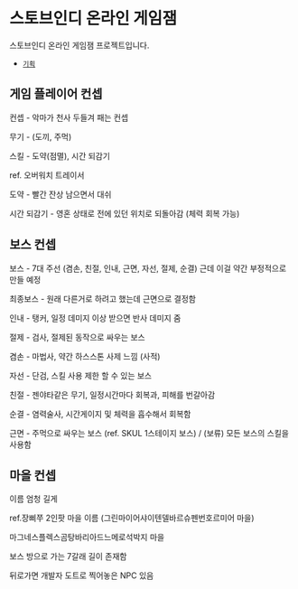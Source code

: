 # 스토브인디 온라인 게임잼

스토브인디 온라인 게임잼 프로젝트입니다.

- [`기획`](https://drive.google.com/file/d/1VcILnGfiy6NACBBQq_vQvc8obXJDf00O/view?usp=sharing)


## 게임 플레이어 컨셉

컨셉 - 악마가 천사 두들겨 패는 컨셉

무기 - (도끼, 주먹)

스킬 - 도약(점멸), 시간 되감기

ref. 오버워치 트레이서

도약 - 빨간 잔상 남으면서 대쉬

시간 되감기 - 영혼 상태로 전에 있던 위치로 되돌아감 (체력 회복 가능)


## 보스 컨셉

보스 - 7대 주선 (겸손, 친절, 인내, 근면, 자선, 절제, 순결) 근데 이걸 약간 부정적으로 만들 예정

최종보스 - 원래 다른거로 하려고 했는데 근면으로 결정함

인내 - 탱커, 일정 데미지 이상 받으면 반사 데미지 줌

절제 - 검사, 절제된 동작으로 싸우는 보스 

겸손 - 마법사, 약간 하스스톤 사제 느낌 (사적)

자선 - 단검, 스킬 사용 제한 할 수 있는 보스

친절 - 젠야타같은 무기, 일정시간마다 회복과, 피해를 번갈아감

순결 - 염력술사, 시간게이지 및 체력을 흡수해서 회복함

근면 - 주먹으로 싸우는 보스 (ref. SKUL 1스테이지 보스) / (보류) 모든 보스의 스킬을 사용함


## 마을 컨셉

이름 엄청 길게

ref.장삐쭈 2인팟 마을 이름 (그린마이어샤이텐델바르슈펜번호르미어 마을)

마그네스플렉스곰탕바리아드느메로석박지 마을

보스 방으로 가는 7갈래 길이 존재함

뒤로가면 개발자 도트로 찍어놓은 NPC 있음

